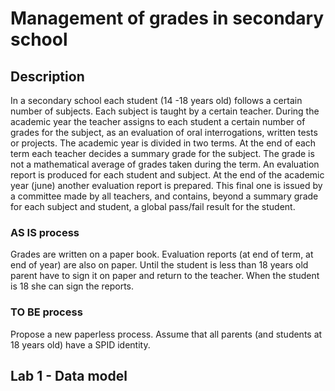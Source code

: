 # Management of grades in secondary school

## Description

In  a secondary school each student (14 -18 years old) follows a certain number of subjects.  Each subject is taught by a certain teacher.  During the academic year the teacher assigns to each student a certain number of grades for the subject, as an evaluation of oral interrogations, written tests or projects.
The academic year is divided in two terms. At the end of each term each teacher decides a summary grade for the subject. The grade is not a mathematical average of grades taken during the term. An evaluation report is produced for each student and subject.
At the end of the academic year (june) another evaluation report is prepared. This final one is issued by a committee made by all teachers, and contains, beyond a summary grade for each subject and student, a global pass/fail result for the student.

### AS IS process
Grades are written on a paper book. Evaluation reports (at end of term, at end of year) are also on paper. Until the student is less than 18 years old parent have to sign it on paper and return to the teacher. When the student is 18 she can sign the reports.

### TO BE process
Propose a new paperless process. Assume that all parents (and students at 18 years old) have a SPID identity.

## Lab 1 - Data model
